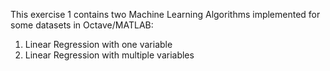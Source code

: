 This exercise 1 contains two Machine Learning Algorithms implemented for some datasets in Octave/MATLAB:
1) Linear Regression with one variable
2) Linear Regression with multiple variables
